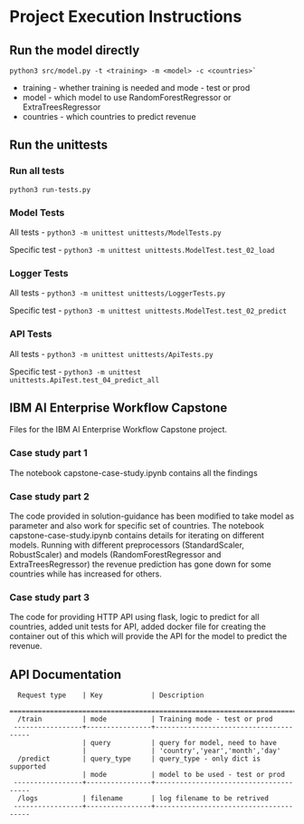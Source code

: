 # Project Execution Instructions
## Run the model directly

```
python3 src/model.py -t <training> -m <model> -c <countries>`
```
* training - whether training is needed and mode - test or prod
* model - which model to use RandomForestRegressor or ExtraTreesRegressor
* countries - which countries to predict revenue

## Run the unittests
### Run all tests
```
python3 run-tests.py
```
### Model Tests
All tests - `python3 -m unittest unittests/ModelTests.py`

Specific test - `python3 -m unittest unittests.ModelTest.test_02_load`

### Logger Tests
All tests - `python3 -m unittest unittests/LoggerTests.py`

Specific test - `python3 -m unittest unittests.ModelTest.test_02_predict`

### API Tests
All tests - `python3 -m unittest unittests/ApiTests.py`

Specific test - `python3 -m unittest unittests.ApiTest.test_04_predict_all`

## IBM AI Enterprise Workflow Capstone
Files for the IBM AI Enterprise Workflow Capstone project. 

### Case study part 1
The notebook capstone-case-study.ipynb contains all the findings

### Case study part 2
The code provided in solution-guidance has been modified to take model as parameter and also work for specific set of countries. The notebook capstone-case-study.ipynb contains details for iterating on different models. Running with different preprocessors (StandardScaler, RobustScaler) and models (RandomForestRegressor and ExtraTreesRegressor) the revenue prediction has gone down for some countries while has increased for others.

### Case study part 3
The code for providing HTTP API using flask, logic to predict for all countries, added unit tests for API, added docker file for creating the container out of this which will provide the API for the model to predict the revenue.

## API Documentation

      Request type    | Key            | Description
     ==========================================================================
      /train          | mode           | Training mode - test or prod
     -----------------+----------------+---------------------------------------
                      | query          | query for model, need to have 
                      |                | 'country','year','month','day'
      /predict        | query_type     | query_type - only dict is supported
                      | mode           | model to be used - test or prod
     -----------------+----------------+---------------------------------------
      /logs           | filename       | log filename to be retrived
     -----------------+----------------+---------------------------------------
